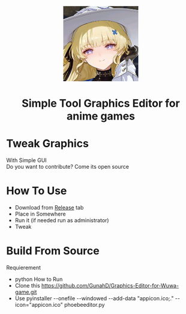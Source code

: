 <div align="center">
<img src="w.jpg" alt="w" width="200"/>
<h1>Simple Tool Graphics Editor for anime games</h1>
</div>

# Tweak Graphics
With Simple GUI<br>
Do you want to contribute? Come its open source<br>

# How To Use

- Download from [Release](https://github.com/GunahD/Graphics-Editor-for-Wuwa-game/releases) tab
- Place in Somewhere
- Run it (if needed run as administrator)
- Tweak

# Build From Source
Requierement
- python
How to Run
- Clone this https://github.com/GunahD/Graphics-Editor-for-Wuwa-game.git
- Use pyinstaller --onefile --windowed --add-data "appicon.ico;." --icon="appicon.ico" phoebeeditor.py
